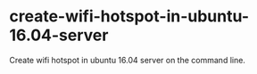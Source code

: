 # create-wifi-hotspot-in-ubuntu-16.04-server
Create wifi hotspot in ubuntu 16.04 server on the command line.
